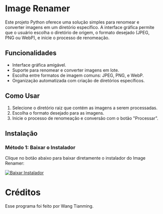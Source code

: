 # Image Renamer

Este projeto Python oferece uma solução simples para renomear e converter imagens em um diretório específico. A interface gráfica permite que o usuário escolha o diretório de origem, o formato desejado (JPEG, PNG ou WebP), e inicie o processo de renomeação.

## Funcionalidades

- Interface gráfica amigável.
- Suporte para renomear e converter imagens em lote.
- Escolha entre formatos de imagem comuns: JPEG, PNG, e WebP.
- Organização automatizada com criação de diretórios específicos.

## Como Usar

1. Selecione o diretório raiz que contém as imagens a serem processadas.
2. Escolha o formato desejado para as imagens.
3. Inicie o processo de renomeação e conversão com o botão "Processar".

## Instalação

### Método 1: Baixar o Instalador

Clique no botão abaixo para baixar diretamente o instalador do Image Renamer:

[![Baixar Instalador](https://img.shields.io/badge/Baixar%20Instalador-blue.svg)](https://mega.nz/file/8nNmxCrS#U6mC-mrz_PV212dVSf5pdzIHbAy1MwSK13q5VMO0d4U)


# Créditos
Esse programa foi feito por Wang Tianming.
